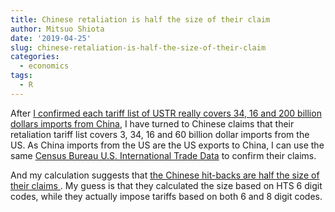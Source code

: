 ```yaml
---
title: Chinese retaliation is half the size of their claim
author: Mitsuo Shiota
date: '2019-04-25'
slug: chinese-retaliation-is-half-the-size-of-their-claim
categories:
  - economics
tags:
  - R
---
```


After [I confirmed each tariff list of USTR really covers 34, 16 and 200 billion dollars imports from China](https://github.com/mitsuoxv/us-tariffs-on-china), I have turned to Chinese claims that their retaliation tariff list covers 3, 34, 16 and 60 billion dollar imports from the US. As China imports from the US are the US exports to China, I can use the same [Census Bureau U.S. International Trade Data](https://www.census.gov/foreign-trade/data/) to confirm their claims.

And my calculation suggests that [the Chinese hit-backs are half the size of their claims ](https://github.com/mitsuoxv/us-tariffs-on-china/China-hits-back.md) . My guess is that they calculated the size based on HTS 6 digit codes, while they actually impose tariffs based on both 6 and 8 digit codes.
